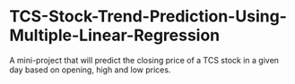 # TCS-Stock-Trend-Prediction-Using-Multiple-Linear-Regression
A mini-project that will predict the closing price of a TCS stock in a given day based on opening, high and low prices.
